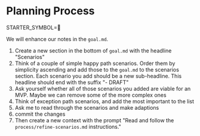 # Planning Process

STARTER_SYMBOL=📝

We will enhance our notes in the `goal.md`.

1. Create a new section in the bottom of `goal.md` with the headline "Scenarios"
1. Think of a couple of simple happy path scenarios. Order them by simplicity ascending and add those to the `goal.md` to the scenarios section. Each scenario you add should be a new sub-headline. This headline should end with the suffix "- DRAFT"
1. Ask yourself whether all of those scenarios you added are viable for an MVP. Maybe we can remove some of the more complex ones
1. Think of exception path scenarios, and add the most important to the list
1. Ask me to read through the scenarios and make adaptions
1. commit the changes
1. Then create a new context with the prompt "Read and follow the `process/refine-scenarios.md` instructions."